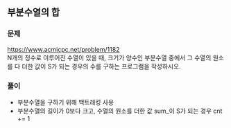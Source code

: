 ## 부분수열의 합
### 문제
https://www.acmicpc.net/problem/1182  
N개의 정수로 이루어진 수열이 있을 때, 크기가 양수인 부분수열 중에서 그 수열의 원소를 다 더한 값이 S가 되는 경우의 수를 구하는 프로그램을 작성하시오.
### 풀이
- 부분수열을 구하기 위해 백트래킹 사용
- 부분수열의 길이가 0보다 크고, 수열의 원소를 더한 값 sum_이 S가 되는 경우 cnt += 1